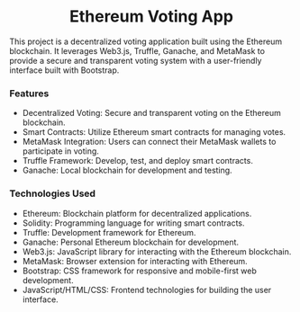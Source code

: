 <h1 align='center'> Ethereum Voting App </h1>
This project is a decentralized voting application built using the Ethereum blockchain. It leverages Web3.js, Truffle, Ganache, and MetaMask to provide a secure and transparent voting system with a user-friendly interface built with Bootstrap. 

<h3> Features </h3>

- Decentralized Voting: Secure and transparent voting on the Ethereum blockchain.
- Smart Contracts: Utilize Ethereum smart contracts for managing votes.
- MetaMask Integration: Users can connect their MetaMask wallets to participate in voting.
- Truffle Framework: Develop, test, and deploy smart contracts.
- Ganache: Local blockchain for development and testing.

<h3> Technologies Used </h3>

- Ethereum: Blockchain platform for decentralized applications.
- Solidity: Programming language for writing smart contracts.
- Truffle: Development framework for Ethereum.
- Ganache: Personal Ethereum blockchain for development.
- Web3.js: JavaScript library for interacting with the Ethereum blockchain.
- MetaMask: Browser extension for interacting with Ethereum.
- Bootstrap: CSS framework for responsive and mobile-first web development.
- JavaScript/HTML/CSS: Frontend technologies for building the user interface.
